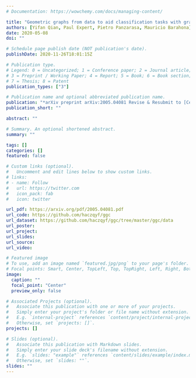 ```yaml
---
# Documentation: https://wowchemy.com/docs/managing-content/

title: "Geometric graphs from data to aid classification tasks with graph convolutional networks"
authors: [Yifan Qian, Paul Expert, Pietro Panzarasa, Mauricio Barahona]
date: 2020-05-08
doi: ""

# Schedule page publish date (NOT publication's date).
publishDate: 2020-11-26T18:01:15Z

# Publication type.
# Legend: 0 = Uncategorized; 1 = Conference paper; 2 = Journal article;
# 3 = Preprint / Working Paper; 4 = Report; 5 = Book; 6 = Book section;
# 7 = Thesis; 8 = Patent
publication_types: ["3"]

# Publication name and optional abbreviated publication name.
publication: "*arXiv preprint arXiv:2005.04081 Revise & Resubmit to [Cell Patterns](https://papers.ssrn.com/sol3/papers.cfm?abstract_id=3713501)*"
publication_short: ""

abstract: ""

# Summary. An optional shortened abstract.
summary: ""

tags: []
categories: []
featured: false

# Custom links (optional).
#   Uncomment and edit lines below to show custom links.
# links:
# - name: Follow
#   url: https://twitter.com
#   icon_pack: fab
#   icon: twitter

url_pdf: https://arxiv.org/pdf/2005.04081.pdf
url_code: https://github.com/haczqyf/ggc
url_dataset: https://github.com/haczqyf/ggc/tree/master/ggc/data
url_poster:
url_project:
url_slides:
url_source:
url_video:

# Featured image
# To use, add an image named `featured.jpg/png` to your page's folder. 
# Focal points: Smart, Center, TopLeft, Top, TopRight, Left, Right, BottomLeft, Bottom, BottomRight.
image:
  caption: ""
  focal_point: "Center"
  preview_only: false

# Associated Projects (optional).
#   Associate this publication with one or more of your projects.
#   Simply enter your project's folder or file name without extension.
#   E.g. `internal-project` references `content/project/internal-project/index.md`.
#   Otherwise, set `projects: []`.
projects: []

# Slides (optional).
#   Associate this publication with Markdown slides.
#   Simply enter your slide deck's filename without extension.
#   E.g. `slides: "example"` references `content/slides/example/index.md`.
#   Otherwise, set `slides: ""`.
slides: ""
---
```

